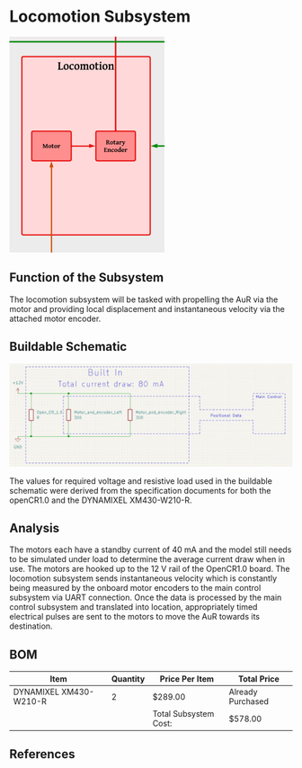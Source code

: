 # Locomotion Subsystem
![Alt text](https://github.com/Hawk652/Capstone-Guidance-Robot/blob/SamuelMandody-signoff-Locomotion/Documentation/Images/Locomotion.png)

## Function of the Subsystem
The locomotion subsystem will be tasked with propelling the AuR via the motor and providing local displacement and instantaneous velocity via the attached motor encoder. 


## Buildable Schematic
![Alt text](https://github.com/Hawk652/Capstone-Guidance-Robot/blob/SamuelMandody-signoff-Locomotion/Documentation/Images/Locomotion_schematic.png)

The values for required voltage and resistive load used in the buildable schematic were derived from the specification documents for both the openCR1.0 and the DYNAMIXEL XM430-W210-R.

## Analysis
The motors each have a standby current of 40 mA and the model still needs to be simulated under load to determine the average current draw when in use. The motors are hooked up to the 12 V rail of the OpenCR1.0 board. The locomotion subsystem sends instantaneous velocity which is constantly being measured by the onboard motor encoders to the main control subsystem via UART connection. Once the data is processed by the main control subsystem and translated into location, appropriately timed electrical pulses are sent to the motors to move the AuR towards its destination.

## BOM
| Item | Quantity | Price Per Item | Total Price | 
|-|-|-|-| 
| DYNAMIXEL XM430-W210-R | 2 | $289.00 | Already Purchased |
| | | Total Subsystem Cost: | $578.00|

## References


